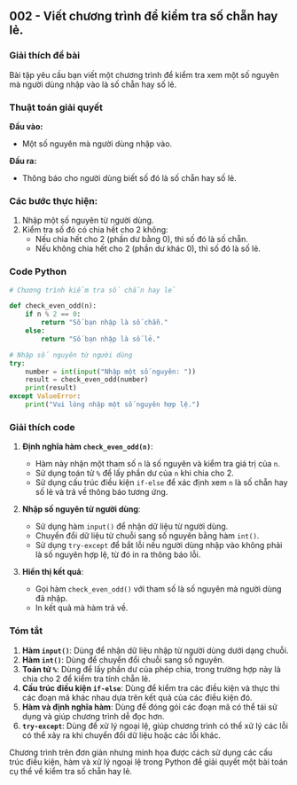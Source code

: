 ## 002 - Viết chương trình để kiểm tra số chẵn hay lẻ.

### Giải thích đề bài

Bài tập yêu cầu bạn viết một chương trình để kiểm tra xem một số nguyên mà người dùng nhập vào là số chẵn hay số lẻ.

### Thuật toán giải quyết

**Đầu vào:**

- Một số nguyên mà người dùng nhập vào.

**Đầu ra:**

- Thông báo cho người dùng biết số đó là số chẵn hay số lẻ.

### Các bước thực hiện:

1. Nhập một số nguyên từ người dùng.
2. Kiểm tra số đó có chia hết cho 2 không:
   - Nếu chia hết cho 2 (phần dư bằng 0), thì số đó là số chẵn.
   - Nếu không chia hết cho 2 (phần dư khác 0), thì số đó là số lẻ.

### Code Python

```python
# Chương trình kiểm tra số chẵn hay lẻ

def check_even_odd(n):
    if n % 2 == 0:
        return "Số bạn nhập là số chẵn."
    else:
        return "Số bạn nhập là số lẻ."

# Nhập số nguyên từ người dùng
try:
    number = int(input("Nhập một số nguyên: "))
    result = check_even_odd(number)
    print(result)
except ValueError:
    print("Vui lòng nhập một số nguyên hợp lệ.")
```

### Giải thích code

1. **Định nghĩa hàm `check_even_odd(n)`**:

   - Hàm này nhận một tham số `n` là số nguyên và kiểm tra giá trị của `n`.
   - Sử dụng toán tử `%` để lấy phần dư của `n` khi chia cho 2.
   - Sử dụng cấu trúc điều kiện `if-else` để xác định xem `n` là số chẵn hay số lẻ và trả về thông báo tương ứng.

2. **Nhập số nguyên từ người dùng**:

   - Sử dụng hàm `input()` để nhận dữ liệu từ người dùng.
   - Chuyển đổi dữ liệu từ chuỗi sang số nguyên bằng hàm `int()`.
   - Sử dụng `try-except` để bắt lỗi nếu người dùng nhập vào không phải là số nguyên hợp lệ, từ đó in ra thông báo lỗi.

3. **Hiển thị kết quả**:
   - Gọi hàm `check_even_odd()` với tham số là số nguyên mà người dùng đã nhập.
   - In kết quả mà hàm trả về.

### Tóm tắt

1. **Hàm `input()`**: Dùng để nhận dữ liệu nhập từ người dùng dưới dạng chuỗi.
2. **Hàm `int()`**: Dùng để chuyển đổi chuỗi sang số nguyên.
3. **Toán tử `%`**: Dùng để lấy phần dư của phép chia, trong trường hợp này là chia cho 2 để kiểm tra tính chẵn lẻ.
4. **Cấu trúc điều kiện `if-else`**: Dùng để kiểm tra các điều kiện và thực thi các đoạn mã khác nhau dựa trên kết quả của các điều kiện đó.
5. **Hàm và định nghĩa hàm**: Dùng để đóng gói các đoạn mã có thể tái sử dụng và giúp chương trình dễ đọc hơn.
6. **`try-except`**: Dùng để xử lý ngoại lệ, giúp chương trình có thể xử lý các lỗi có thể xảy ra khi chuyển đổi dữ liệu hoặc các lỗi khác.

Chương trình trên đơn giản nhưng minh họa được cách sử dụng các cấu trúc điều kiện, hàm và xử lý ngoại lệ trong Python để giải quyết một bài toán cụ thể về kiểm tra số chẵn hay lẻ.
